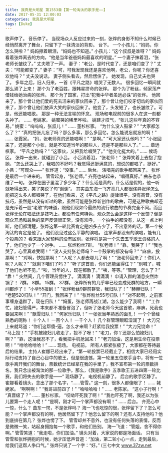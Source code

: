 ```yaml
---
title: 我真是大明星 第1553章【第一轮淘汰的歌手是——】
date: 2017-05-31 12:00:03
categories: 我真是大明星
tags: [Duke]
---
```


歌声停了。
音乐停了。
当现场众人反应过来的一刻，张烨的身影不知什么时候已经悄然离开了舞台，只留下了一抹清淡的背影。
台下。
一个小孩儿：“妈妈，你怎么哭啦？”
妈妈擦着眼泪，“妈妈也不知道。”
小孩儿：“这个叔叔是谁呀？”
妈妈看着张烨离去的方向，“他是当年爸爸妈妈最喜欢的明星。”
一个妻子抹着泪，“张老师长皱纹了。”
丈夫嗯了一声。
妻子：“老公，是时代变了，还是咱们变了？”
丈夫：“可能都变了。”
妻子：“可，可我发现我还是喜欢他啊，老公，你呢？你还喜欢他吗？”
丈夫没说话。
妻子侧头看去，然后愣住了。
她发现，自己丈夫也哭了。
多年之后，旧人归来，一首《平凡之路》唱哭了无数人。
很多回忆一瞬间就那么涌了上来！
那个为了老百姓，跟韩星拼命的张烨。
那个为了粉丝，倾家荡产借钱给她治病的张烨。
那个为了国家，打出“犯我中华者虽远必诛”的张烨。
他回来了。那个曾让他们爱的死去活来的家伙回来了，那个曾让他们咬牙切齿的家伙回来了，那个曾让他们放声大笑的家伙回来了。他变了，头发短了，也长皱纹了。可是，他还能唱歌。
那是一种无法言喻的怀念。
现场和电视前的很多人在这一刻都失神了。
……
老姚家。
姚蜜哭的稀里哗啦。
姚建才叹气，“张儿这些年真的不容易。”
姚蜜：“呜呜呜，张叔儿！”
……
董杉杉家。
“为什么没人鼓掌？”
“大家都怎么了？”
“真的把张儿忘了吗？那么多事，那么多回忆，怎么能说忘就忘的啊！”
……
张霞家。
“妈，张老师真的还能唱啊！”
“是啊。”
“可大家还认他吗？”
“小张回来了，还是那个小张，就是不知道当年的那些人，还是不是那些人了。”
……
章远棋家。
“平凡之路吗？”
“这家伙，又把我给唱哭了。”
“他变化挺大的。”
……
候场区。
张烨一出来，就碰到了小吕。
小吕流着泪，“张老师！”
张烨笑着上去抱了抱她，“怎么还哭上了，我唱的不好吗？我觉得还挺满意的，想说的都唱了，挺好。”
小吕：“可观众——”
张烨道：“没事。”
……
后台。
演唱完的歌手都回来了。
张烨是最后一个进来的。
管雪起身，“张老师。”
齐亮也站起来，“唱得真好。”
曲东也恭维了一句。
张烨在圈子里混了多少年了？什么话是真的，什么话是假的，他一听就听得出来，笑了笑说了句“谢谢”。
其实曲东海一飞齐亮几人都很诧异张烨怎么能把这么多人都唱哭了，在他们看来，这《平凡之路》旋律很平，没有高音，没有技巧，虽然是从没有听过的歌，虽然可能是张烨新创作的歌曲，可是这种歌曲却还是充斥着一股“老歌”的味道，跟他们现如今最热的流行歌曲的节奏完全不同。而且张烨无论在唱法还是技巧上，都没有任何特色，观众怎么会是这样一个反馈？倒是观众开场和最后的掌声反馈很正常，没有欢呼，一个拍手的都没有，从这一点上判断，他们都清楚，张烨这第一轮比赛肯定是凶多吉少了，不出意外的话，第一个被淘汰的肯定是他了。
他们没见过这么平静的演唱。
连掌声都没有的演唱，能有几个投票的？
看来跟大家预料的没有区别，张烨将是第一个失去五季歌王资格的人了，他们也少了一个对手。
……
张烨粉丝7群。
“张老师！”
“靠，我哭了！”
“我也哭了，心里真难受啊！”
“没人支持张老师吗？一个鼓掌的都没有吗？”
“麻痹，投票啊！”
“对啊，快投票啊！”
“人呢？人都去哪儿了啊！”
“张老师回来了！你们人呢？人呢？”
“就剩下咱们了吗？”
“听了这首歌，你们还能坐得住？”
“别喊了，喊了他们也听不见。”
“唉，当年的人，现在都散了。”
“咦，等等。”
“管理，怎么了？”
“靠！”
突然间，几个管理员愣住了。
滴滴滴！
滴滴滴！
申请入群的消息突然炸锅了！
7群。
8群。
15群。
37群。
张烨所有的几乎早已经变成死群的地方，一瞬间都炸了！
“小草55报到！”
“张烨粉丝9群前群管，我归队了！”
“赫赫归队！”
“老楚520归队！”
“开门，我回来了！”
“张烨粉丝55号归队！”
“对不起啊，之前家事缠身退群了，现在归队！”
“妈蛋，张老师再战江湖，怎么能少了我啊！”
“工作忙，媳妇管得严，本来都不准备冒泡了，但听了张老师今天这首歌，麻痹，死我也要回来啊！”
“飘雪归队！”
“何家乐归队！”
一张张当年熟悉的面孔！
一个个曾经熟悉的昵称！
十个人！
一百个人！
一千个人！
几个群管理眼眶湿润了！
大刀兄上来就骂道：“你们这帮傻-逼，怎么才来啊？赶紧给我投票！”
“大刀兄饶命！”
“马上投！”
“手机被媳妇儿收走了，投不了呀！”
“老刀，你丫还那么怕媳妇儿啊？”
“靠，这话我忍不了，看我把手机抢回来！”
“老刀加油，这是用生命在投票啊！”
“哈哈哈哈哈！”
……
现场。
电视前。
所有人都紧张极了，大家都在等待最后的结果。
主持人崔娜已经出来了，“第一轮投票已经截止了，相信大家已经用实际行动支持了自己心目中的歌王，但是很遗憾，第一轮里五位歌手当中，将有一位歌手离开我们的舞台，票数统计已经拿在我的手里了，我不宣布第一轮的票数排名，我只念出被淘汰的那一位歌手。那么，《我是歌手》五季歌王五进四第一轮比赛，我们将失去的歌手是——”
现场静了。
电视机前静了。
后台的歌手区静了。
崔娜看着镜头，念出了那个名字，“……管雪。”
这一刻，很多人都傻眼了！
……
姥姥家。
“啊啊啊！”
“我哥进前四了！”
“哈哈哈哈！”
……
老陈家。
“这小子行啊！”
“真晋级了？”
……
董杉杉家。
“哎呦吓死我了啊！”
“我也吓死了啊，我还以为张儿要第一个走人呢！”
“是啊，刚才可一个掌声都没有啊！”
……
后台。
齐亮心中一惊，什么？
曲东一愕，不是张烨吗？
海一飞也吃惊的很，张烨留下了？怎么可能？一个掌声都没有的啊，他居然留下了？他怎么留下的啊？还有人支持他吗？他到底排在第几？
张烨也愣了下。
管雪却并不意外，也没有任何失落的表情，反而是微微一笑，站起身拥抱每一个歌手，和他们告别。
海一飞道：“管姐，舍不得你啊。”
管雪笑道：“我走啦，你们加油。”
镜头对着，大家说的都是场面话。
只有当管雪和张烨拥抱的时候，她才压低声音道：“加油，第二轮小心一点，走到最后，给我们这帮人争口气。”
张烨只说了一个字：“好。”
(三七中文 www.37zw.net
